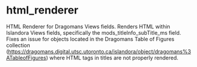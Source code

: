 # html_renderer
HTML Renderer for Dragomans Views fields. Renders HTML within Islandora Views fields, specifically the mods_titleInfo_subTitle_ms field.
Fixes an issue for objects located in the Dragomans Table of Figures collection (https://dragomans.digital.utsc.utoronto.ca/islandora/object/dragomans%3ATableofFigures) where HTML tags in titles are not properly rendered.
